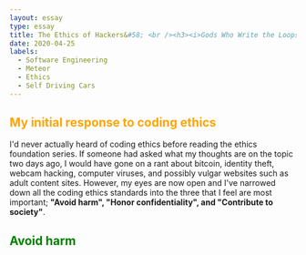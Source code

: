 ```yaml
---
layout: essay
type: essay
title: The Ethics of Hackers&#58; <br /><h3><i>Gods Who Write the Loops of Our Lives</i></h3>
date: 2020-04-25
labels:
  - Software Engineering
  - Meteor
  - Ethics
  - Self Driving Cars
---
```


<h2 style="color: orange">My initial response to coding ethics</h2> 
I'd never actually heard of coding ethics before reading the ethics foundation series.  If someone had asked what my thoughts are on the topic two days ago, I would have gone on a rant about bitcoin, identity theft, webcam hacking, computer viruses, and possibly vulgar websites such as adult content sites. However, my eyes are now open and I've narrowed down all the coding ethics standards into the three that I feel are most important; <strong>"Avoid harm", "Honor confidentiality", and "Contribute to society"</strong>.

<h2 style="color: green">Avoid harm</h2>
